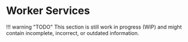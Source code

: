 # Worker Services

!!! warning "TODO"
    This section is still work in progress (WIP) and might contain incomplete, incorrect, or outdated information.
